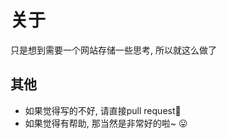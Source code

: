 # 关于

只是想到需要一个网站存储一些思考,  所以就这么做了



## 其他

- 如果觉得写的不好,  请直接pull request👻
- 如果觉得有帮助,  那当然是非常好的啦~ :stuck_out_tongue:


